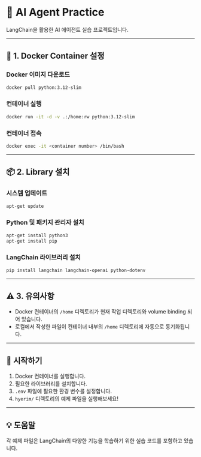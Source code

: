 # 🤖 AI Agent Practice

LangChain을 활용한 AI 에이전트 실습 프로젝트입니다.

---

## 🐳 1. Docker Container 설정

### Docker 이미지 다운로드
```bash
docker pull python:3.12-slim
```

### 컨테이너 실행
```bash
docker run -it -d -v .:/home:rw python:3.12-slim
```

### 컨테이너 접속
```bash
docker exec -it <container number> /bin/bash
```

---

## 📦 2. Library 설치

### 시스템 업데이트
```bash
apt-get update
```

### Python 및 패키지 관리자 설치
```bash
apt-get install python3
apt-get install pip
```

### LangChain 라이브러리 설치
```bash
pip install langchain langchain-openai python-dotenv
```

---

## ⚠️ 3. 유의사항

- Docker 컨테이너의 `/home` 디렉토리가 현재 작업 디렉토리와 volume binding 되어 있습니다.
- 로컬에서 작성한 파일이 컨테이너 내부의 `/home` 디렉토리에 자동으로 동기화됩니다.



---

## 🚀 시작하기

1. Docker 컨테이너를 실행합니다.
2. 필요한 라이브러리를 설치합니다.
3. `.env` 파일에 필요한 환경 변수를 설정합니다.
4. `hyerim/` 디렉토리의 예제 파일을 실행해보세요!

---

## 💡 도움말

각 예제 파일은 LangChain의 다양한 기능을 학습하기 위한 실습 코드를 포함하고 있습니다.
